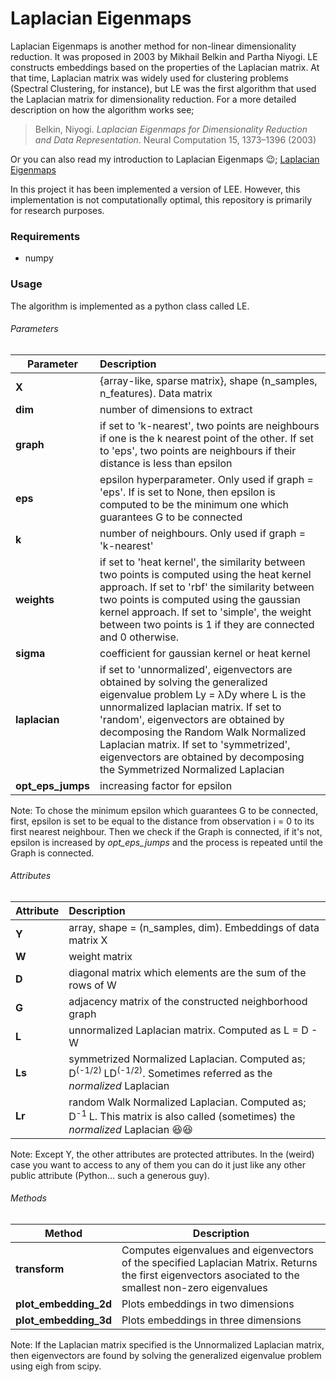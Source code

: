 # Laplacian Eigenmaps

Laplacian Eigenmaps is another method for non-linear dimensionality reduction. It was proposed in 2003 by  Mikhail Belkin and Partha Niyogi. LE constructs embeddings based on the properties of the Laplacian matrix. At that time, Laplacian matrix was widely used for clustering problems (Spectral Clustering, for instance), but LE was the first algorithm that used the Laplacian matrix for dimensionality reduction. For a more detailed description on how the algorithm works see;

> Belkin, Niyogi. *Laplacian Eigenmaps for Dimensionality Reduction and Data Representation*. Neural Computation 15, 1373–1396 (2003)

Or you can also read my introduction to Laplacian Eigenmaps 😉; [Laplacian Eigenmaps](https://javi897.github.io/Laplacian_eigenmaps/)

In this project it has been implemented a version of LEE. However, this implementation is not computationally optimal, this repository is primarily for research purposes.

### Requirements

- numpy

### Usage

The algorithm is implemented as a python class called LE.

###### Parameters

| Parameter         | Description                                                  |
| ----------------- | :----------------------------------------------------------- |
| **X**             | {array-like, sparse matrix}, shape (n_samples, n_features). Data matrix |
| **dim**           | number of dimensions to extract                              |
| **graph**         | if set to 'k-nearest', two points are neighbours if one is the k nearest point of the other. If set to 'eps', two points are neighbours if their distance is less than epsilon |
| **eps**           | epsilon hyperparameter. Only used if graph = 'eps'. If is set to None, then epsilon is computed to be the minimum one which guarantees G to be connected |
| **k**             | number of neighbours. Only used if graph = 'k-nearest'       |
| **weights**       | if set to 'heat kernel', the similarity between two points is computed using the heat kernel approach. If set to 'rbf' the similarity between two points is computed using the gaussian kernel approach. If set to 'simple', the weight between two points is 1 if they are connected and 0 otherwise. |
| **sigma**         | coefficient for gaussian kernel or heat kernel               |
| **laplacian**     | if set to 'unnormalized', eigenvectors are obtained by solving the generalized eigenvalue problem Ly = λDy where L is the unnormalized laplacian matrix. If set to 'random', eigenvectors are obtained by decomposing the Random Walk Normalized Laplacian matrix. If set to 'symmetrized', eigenvectors are obtained by decomposing the Symmetrized Normalized Laplacian |
| **opt_eps_jumps** | increasing factor for epsilon                                |

Note: To chose the minimum epsilon which guarantees G to be connected, first, epsilon is set to be equal to the distance from observation i = 0 to its first nearest neighbour. Then we check if the Graph is connected, if it's not, epsilon is increased by *opt_eps_jumps* and the process is repeated until the Graph is connected. 

###### Attributes

| Attribute | Description                                                  |
| --------- | :----------------------------------------------------------- |
| **Y**     | array, shape = (n_samples, dim). Embeddings of data matrix X |
| **W**     | weight matrix                                                |
| **D**     | diagonal matrix which elements are the sum of  the rows of W |
| **G**     | adjacency matrix of the constructed neighborhood graph       |
| **L**     | unnormalized Laplacian matrix. Computed as L = D - W         |
| **Ls**    | symmetrized Normalized Laplacian. Computed as; D<sup>(-1/2) </sup> LD<sup>(-1/2)</sup>. Sometimes referred as the *normalized* Laplacian |
| **Lr**    | random Walk Normalized Laplacian. Computed as; D<sup>-1 </sup>L. This matrix is also called (sometimes) the *normalized* Laplacian 😆😆 |

Note: Except Y, the other attributes are protected attributes. In the (weird) case you want to access to any of them you can do it just like any other public attribute (Python... such a generous guy).

###### Methods

| Method                | Description                                                  |
| --------------------- | ------------------------------------------------------------ |
| **transform**         | Computes eigenvalues and eigenvectors of the specified Laplacian Matrix. Returns the first eigenvectors asociated to the smallest non-zero eigenvalues |
| **plot_embedding_2d** | Plots embeddings in two dimensions                           |
| **plot_embedding_3d** | Plots embeddings in three dimensions                         |

Note: If the Laplacian matrix specified is the Unnormalized Laplacian matrix, then eigenvectors are found by solving the generalized eigenvalue problem using eigh from scipy. 